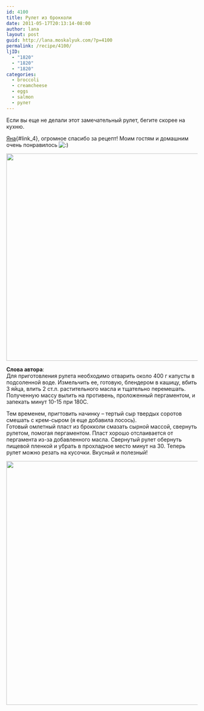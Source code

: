 ```yaml
---
id: 4100
title: Рулет из брокколи
date: 2011-05-17T20:13:14-08:00
author: lana
layout: post
guid: http://lana.moskalyuk.com/?p=4100
permalink: /recipe/4100/
ljID:
  - "1820"
  - "1820"
  - "1820"
categories:
  - broccoli
  - creamcheese
  - eggs
  - salmon
  - рулет
---
```

Если вы еще не делали этот замечательный рулет, бегите скорее на кухню.

[Яна](http://kralja.livejournal.com/146802.html?view=571762#t571762){#link_4}, огромное спасибо за рецепт! Моим гостям и домашним очень понравилось ![:)](http://lana.moskalyuk.com/wp-includes/images/smilies/icon_smile.gif)

<img loading="lazy" class="alignnone" title="Broccoli roll with salmon and cream cheese filling" src="http://farm6.static.flickr.com/5182/5731972581_70a0f31e6a_z.jpg" alt="" width="640" height="544" /> 

**Слова автора**:  
Для приготовления рулета необходимо отварить около 400 г капусты в подсоленной воде. Измельчить ее, готовую, блендером в кашицу, вбить 3 яйца, влить 2 ст.л. растительного масла и тщательно перемешать. Полученную массу вылить на противень, проложенный пергаментом, и запекать минут 10-15 при 180С.

Тем временем, пригтовить начинку – тертый сыр твердых соротов смешать с крем-сыром (я еще добавила лосось).  
Готовый омлетный пласт из брокколи смазать сырной массой, свернуть рулетом, помогая пергаментом. Пласт хорошо отслаивается от пергамента из-за добавленного масла. Свернутый рулет обернуть пищевой пленкой и убрать в прохладное место минут на 30. Теперь рулет можно резать на кусочки. Вкусный и полезный!

<img loading="lazy" class="alignnone" title="Broccoli roll with salmon and cream cheese filling" src="http://farm3.static.flickr.com/2192/5732504936_e41668b2a9_z.jpg" alt="" width="588" height="640" /> 

&nbsp;